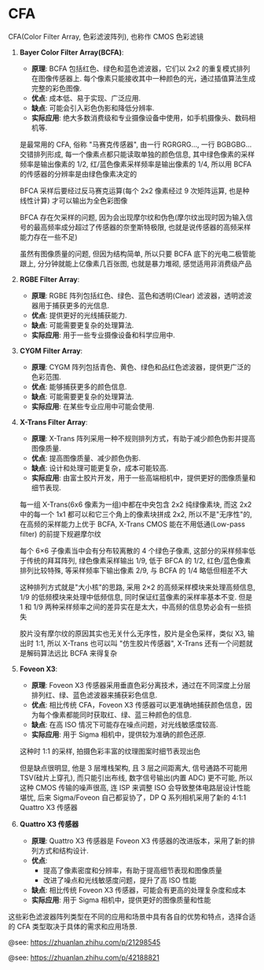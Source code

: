 # CFA

CFA(Color Filter Array, 色彩滤波阵列), 也称作 CMOS 色彩滤镜

1. **Bayer Color Filter Array(BCFA)**:

    - **原理**: BCFA 包括红色、绿色和蓝色滤波器，它们以 2x2 的重复模式排列在图像传感器上. 每个像素只能接收其中一种颜色的光，通过插值算法生成完整的彩色图像.
    - **优点**: 成本低、易于实现、广泛应用.
    - **缺点**: 可能会引入彩色伪影和降低分辨率.
    - **实际应用**: 绝大多数消费级和专业摄像设备中使用，如手机摄像头、数码相机等.

    是最常用的 CFA, 俗称 "马赛克传感器", 由一行 RGRGRG..., 一行 BGBGBG...交错排列形成, 每一个像素点都只能读取单独的颜色信息, 其中绿色像素的采样频率是输出像素的 1/2, 红/蓝色像素采样频率是输出像素的 1/4, 所以用 BCFA 的传感器的分辨率是由绿色像素决定的

    BFCA 采样后要经过反马赛克运算(每个 2x2 像素经过 9 次矩阵运算, 也是种线性计算) 才可以输出为全色彩图像

    BFCA 存在欠采样的问题, 因为会出现摩尔纹和伪色(摩尔纹出现时因为输入信号的最高频率成分超过了传感器的奈奎斯特极限, 也就是说传感器的高频采样能力存在一些不足)

    虽然有图像质量的问题, 但因为结构简单, 所以只要 BCFA 底下的光电二极管能跟上, 分分钟就能上亿像素几百张图, 也就是暴力堆砌, 感觉适用非消费级产品

2. **RGBE Filter Array**:

    - **原理**: RGBE 阵列包括红色、绿色、蓝色和透明(Clear) 滤波器，透明滤波器用于捕获更多的光信息.
    - **优点**: 提供更好的光线捕获能力.
    - **缺点**: 可能需要更复杂的处理算法.
    - **实际应用**: 用于一些专业摄像设备和科学应用中.

3. **CYGM Filter Array**:

    - **原理**: CYGM 阵列包括青色、黄色、绿色和品红色滤波器，提供更广泛的色彩范围.
    - **优点**: 能够捕获更多的颜色信息.
    - **缺点**: 可能需要更复杂的处理算法.
    - **实际应用**: 在某些专业应用中可能会使用.

4. **X-Trans Filter Array**:

    - **原理**: X-Trans 阵列采用一种不规则排列方式，有助于减少颜色伪影并提高图像质量.
    - **优点**: 提高图像质量、减少颜色伪影.
    - **缺点**: 设计和处理可能更复杂，成本可能较高.
    - **实际应用**: 由富士胶片开发，用于一些高端相机中，提供更好的图像质量和细节表现.

    每一组 X-Trans(6x6 像素为一组)中都在中央包含 2x2 纯绿像素块, 而这 2x2 中的每一个 1x1 都可以和它三个角上的像素块拼成 2x2, 所以不是"无序性"的, 在高频的采样能力上优于 BCFA, X-Trans CMOS 能在不用低通(Low-pass filter) 的前提下规避摩尔纹

    每个 6×6 子像素当中会有分布较离散的 4 个绿色子像素, 这部分的采样频率低于传统的拜耳阵列, 绿色像素采样输出 1/9, 低于 BFCA 的 1/2, 红色/蓝色像素排列比较特殊, 等采样频率下输出像素 2/9, 与 BCFA 的 1/4 略低但相差不大

    这种排列方式就是"大小核"的思路, 采用 2×2 的高频采样模块来处理高频信息, 1/9 的低频模块来处理中低频信息, 同时保证红蓝像素的采样率基本不变. 但是 1 和 1/9 两种采样频率之间的差异实在是太大，中高频的信息势必会有一些损失

    胶片没有摩尔纹的原因其实也无关什么无序性，胶片是全色采样，类似 X3, 输出时 1:1, 所以 X-Trans 也可以叫 "仿生胶片传感器", X-Trans 还有一个问题就是解码算法远比 BCFA 来得复杂

5. **Foveon X3**:

    - **原理**: Foveon X3 传感器采用垂直色彩分离技术，通过在不同深度上分层排列红、绿、蓝色滤波器来捕获彩色信息.
    - **优点**: 相比传统 CFA，Foveon X3 传感器可以更准确地捕获颜色信息，因为每个像素都能同时获取红、绿、蓝三种颜色的信息.
    - **缺点**: 在高 ISO 情况下可能存在噪点问题，对光线敏感度较高.
    - **实际应用**: 用于 Sigma 相机中，提供较为准确的颜色还原.

    这种时 1:1 的采样, 拍摄色彩丰富的纹理图案时细节表现出色

    但是缺点很明显, 他是 3 层堆栈架构, 且 3 层之间距离大, 信号通路不可能用 TSV(硅片上穿孔), 而只能引出布线, 数字信号输出(内置 ADC) 更不可能, 所以这种 CMOS 传输的噪声很高, 连 ISP 来调整 ISO 会导致整体电路层设计性能堪忧, 后来 Sigma/Foveon 自己都妥协了，DP Q 系列相机采用了新的 4:1:1 Quattro X3 传感器

6. **Quattro X3 传感器**
    - **原理**: Quattro X3 传感器是 Foveon X3 传感器的改进版本，采用了新的排列方式和结构设计.
    - **优点**:
        - 提高了像素密度和分辨率，有助于提高细节表现和图像质量
        - 改进了噪点和光线敏感度问题，提升了高 ISO 性能
    - **缺点**: 相比传统 Foveon X3 传感器，可能会有更高的处理复杂度和成本
    - **实际应用**: 用于 Sigma 相机中，提供更好的图像质量和性能

这些彩色滤波器阵列类型在不同的应用和场景中具有各自的优势和特点，选择合适的 CFA 类型取决于具体的需求和应用场景.

@see: https://zhuanlan.zhihu.com/p/21298545

@see: https://zhuanlan.zhihu.com/p/42188821
